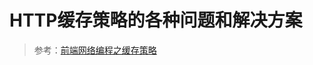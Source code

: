 # HTTP缓存策略的各种问题和解决方案


> 参考：[前端网络编程之缓存策略](https://blog.xienanbo.com/qian-duan-wang-luo-bian-cheng-zhi-huan-cun-ce-lue/)

